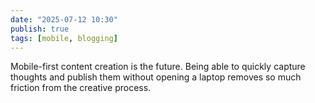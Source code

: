 ```yaml
---
date: "2025-07-12 10:30"
publish: true
tags: [mobile, blogging]
---
```


Mobile-first content creation is the future. Being able to quickly capture thoughts and publish them without opening a laptop removes so much friction from the creative process.
